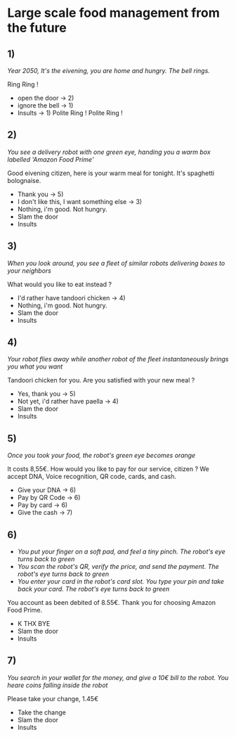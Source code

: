 # Large scale food management from the future

## 1) 
_Year 2050, It's the eivening, you are home and hungry. The bell rings._

Ring Ring !
* open the door -> 2)
* ignore the bell -> 1)
* Insults -> 1) Polite Ring ! Polite Ring !

## 2) 
_You see a delivery robot with one green eye, handing you a warm box labelled 'Amazon Food Prime'_

Good eivening citizen, here is your warm meal for tonight. It's spaghetti bolognaise.
* Thank you -> 5)
* I don't like this, I want something else -> 3)
* Nothing, i'm good. Not hungry.
* Slam the door
* Insults

## 3)
_When you look around, you see a fleet of similar robots delivering boxes to your neighbors_

What would you like to eat instead ?
* I'd rather have tandoori chicken -> 4)
* Nothing, i'm good. Not hungry.
* Slam the door
* Insults

## 4)
_Your robot flies away while another robot of the fleet instantaneously brings you what you want_

Tandoori chicken for you. Are you satisfied with your new meal ?
* Yes, thank you -> 5)
* Not yet, i'd rather have paella -> 4)
* Slam the door
* Insults

## 5)
_Once you took your food, the robot's green eye becomes orange_

It costs 8,55€. How would you like to pay for our service, citizen ? We accept DNA, Voice recognition, QR code, cards, and cash.
* Give your DNA -> 6)
* Pay by QR Code -> 6)
* Pay by card -> 6)
* Give the cash -> 7)

## 6)
- _You put your finger on a soft pad, and feel a tiny pinch. The robot's eye turns back to green_
- _You scan the robot's QR, verify the price, and send the payment. The robot's eye turns back to green_
- _You enter your card in the robot's card slot. You type your pin and take back your card. The robot's eye turns back to green_

You account as been debited of 8.55€. Thank you for choosing Amazon Food Prime.
* K THX BYE
* Slam the door
* Insults

## 7)
_You search in your wallet for the money, and give a 10€ bill to the robot. You heare coins falling inside the robot_

Please take your change, 1.45€
* Take the change
* Slam the door
* Insults
